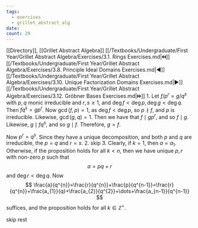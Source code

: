 ```yaml
---
tags:
  - exercises
  - grillet_abstract_alg
date:
count: 29
---
```

[[Directory]], [[Grillet Abstract Algebra]]
[[/Textbooks/Undergraduate/First Year/Grillet Abstract Algebra/Exercises/3.1. Rings Exercises.md|🞀🞀]] [[/Textbooks/Undergraduate/First Year/Grillet Abstract Algebra/Exercises/3.8. Principle Ideal Domains Exercises.md|◀]] [[/Textbooks/Undergraduate/First Year/Grillet Abstract Algebra/Exercises/3.10. Unique Factorization Domains Exercises.md|▶]] [[/Textbooks/Undergraduate/First Year/Grillet Abstract Algebra/Exercises/3.12. Gröbner Bases Exercises.md|🞂🞂]]
1. 
Let ${} f /p^{r}=g/ q^{s} {}$ with ${} p,\, q {}$ monic irreducible and ${} r,\, s \geq 1 {}$, and ${} \deg f<\deg p,\, \deg g<\deg q {}$. Then ${} fq^{s}=gp^{r} {}$. Now ${} \gcd(f,\, p)=1 {}$, as ${} \deg f <\deg p {}$, so ${} p \nmid f {}$, and $p$ is irreducible. Likewise, ${} \gcd(g,\, q)=1 {}$. Then we have that ${} f \mid gp^{r} {}$, and so ${} f \mid g {}$. Likewise, ${} g \mid fq^{s} {}$, and so ${} g\mid f  {}$. Therefore, ${} g=f {}$. 

Now ${} p^{r}=q^{s} {}$. Since they have a unique decomposition, and both $p$ and $q {}$ are irreducible, the  ${} p=q {}$ and ${} r=s {}$.
2. skip
3. 
Clearly, if ${} k=1 {}$, then ${} a=a_{1} {}$. Otherwise, if the proposition holds for all ${} k <n {}$, then we have unique ${} p, r {}$ with non-zero $p {}$ such that
$$
a=pq+r
$$and ${} \deg r<\deg q {}$. Now
$$
\frac{a}{q^{n}}=\frac{r}{q^{n}}+\frac{p}{q^{n-1}}=\frac{r}{q^{n}}+\frac{a_{1}}{q}+\frac{a_{2}}{q^{2}}+\dots+\frac{a_{n-1}}{q^{n-1}}
$$
suffices, and the proposition holds for all ${} k \in \mathbb{Z}^{+} {}$. 

skip rest

